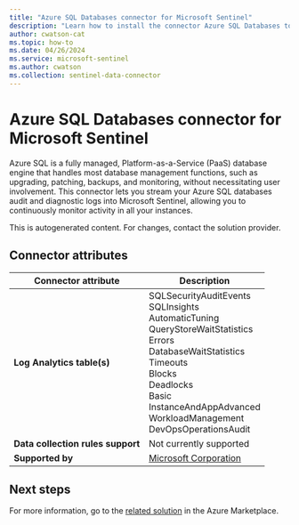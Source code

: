 ```yaml
---
title: "Azure SQL Databases connector for Microsoft Sentinel"
description: "Learn how to install the connector Azure SQL Databases to connect your data source to Microsoft Sentinel."
author: cwatson-cat
ms.topic: how-to
ms.date: 04/26/2024
ms.service: microsoft-sentinel
ms.author: cwatson
ms.collection: sentinel-data-connector
---
```


# Azure SQL Databases connector for Microsoft Sentinel

Azure SQL is a fully managed, Platform-as-a-Service (PaaS) database engine that handles most database management functions, such as upgrading, patching, backups, and monitoring, without necessitating user involvement. This connector lets you stream your Azure SQL databases audit and diagnostic logs into Microsoft Sentinel, allowing you to continuously monitor activity in all your instances.

This is autogenerated content. For changes, contact the solution provider.

## Connector attributes

| Connector attribute | Description |
| --- | --- |
| **Log Analytics table(s)** | SQLSecurityAuditEvents<br/> SQLInsights<br/> AutomaticTuning<br/> QueryStoreWaitStatistics<br/> Errors<br/> DatabaseWaitStatistics<br/> Timeouts<br/> Blocks<br/> Deadlocks<br/> Basic<br/> InstanceAndAppAdvanced<br/> WorkloadManagement<br/> DevOpsOperationsAudit<br/> |
| **Data collection rules support** | Not currently supported |
| **Supported by** | [Microsoft Corporation](https://support.microsoft.com/) |


## Next steps

For more information, go to the [related solution](https://azuremarketplace.microsoft.com/en-us/marketplace/apps/sentinel4sql.sentinel4sql?tab=Overview) in the Azure Marketplace.
